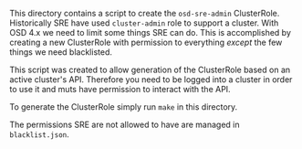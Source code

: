 This directory contains a script to create the `osd-sre-admin` ClusterRole.  Historically SRE have used `cluster-admin` role to support a cluster.  With OSD 4.x we need to limit some things SRE can do.  This is accomplished by creating a new ClusterRole with permission to everything *except* the few things we need blacklisted.

This script was created to allow generation of the ClusterRole based on an active cluster's API.  Therefore you need to be logged into a cluster in order to use it and muts have permission to interact with the API.

To generate the ClusterRole simply run `make` in this directory.

The permissions SRE are not allowed to have are managed in `blacklist.json`.
